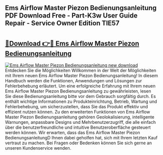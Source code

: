 ## Ems Airflow Master Piezon Bedienungsanleitung PDF Download Free - Part-K3w User Guide Repair - Service Owner Edition TlE57

# <h2><a href="http://df3nkp.blite.top/?on=Ems+Airflow+Master+Piezon+Bedienungsanleitung">🔗Download 👉🔴 Ems Airflow Master Piezon Bedienungsanleitung</a></h2>

[![Ems Airflow Master Piezon Bedienungsanleitung new download](https://i.imgur.com/lujVjoI.png)](http://df3nkp.blite.top/?on=Ems+Airflow+Master+Piezon+Bedienungsanleitung)
Entdecken Sie die Möglichkeiten Willkommen in der Welt der Möglichkeiten mit Ihrem neuen Ems Airflow Master Piezon Bedienungsanleitung! In diesem Handbuch werden die Funktionen, Anwendungen und Lösungen zur Fehlerbehebung erläutert. Um eine erfolgreiche Erfahrung mit Ihrem neuen Ems Airflow Master Piezon Bedienungsanleitung zu gewährleisten, lesen Sie diese Bedienungsanleitung bitte vor dem Gebrauch sorgfältig durch. Es enthält wichtige Informationen zu Produkteinrichtung, Betrieb, Wartung und Fehlerbehebung, um sicherzustellen, dass Sie das Produkt effektiv und effizient nutzen können. Zu den erweiterten Funktionen von Ems Airflow Master Piezon Bedienungsanleitung gehören Geolokalisierung, intelligente Warnungen, anpassbare Designs und Mehrbenutzerzugriff, die alle einfach über die benutzerfreundliche und intuitive Benutzeroberfläche gesteuert werden können. Wir erwarten, dass das Ems Airflow Master Piezon BedienungsanleitungD Ihnen dabei geholfen hat, sich mit Ihrem letzten Kauf vertraut zu machen. Bei Fragen oder Bedenken können Sie sich gerne an unseren Kundenservice wenden.
